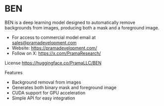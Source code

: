 # BEN
BEN is a deep learning model designed to automatically remove backgrounds from images, producing both a mask and a foreground image.

- For access to commercial model email at sales@pramadevelopment.com
- Website: https://pramadevelopment.com/
- Follow on X: https://x.com/PramaResearch/

License
https://huggingface.co/PramaLLC/BEN

Features
- Background removal from images
- Generates both binary mask and foreground image
- CUDA support for GPU acceleration
- Simple API for easy integration